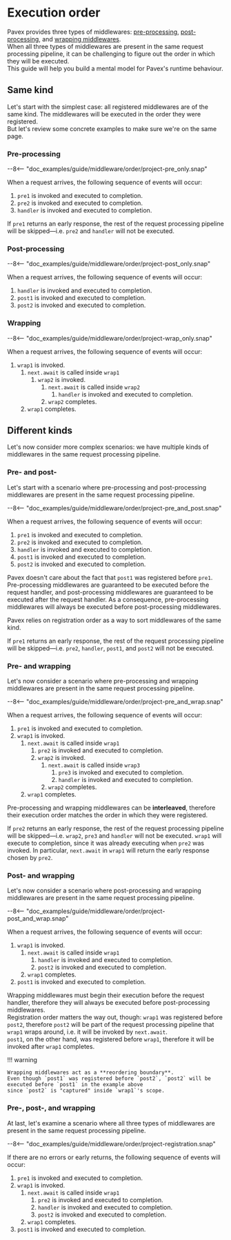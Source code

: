 # Execution order

Pavex provides three types of middlewares: [pre-processing], [post-processing], and [wrapping middlewares].  
When all three types of middlewares are present in the same request processing pipeline, it can be challenging to figure
out the order in which they will be executed.  
This guide will help you build a mental model for Pavex's runtime behaviour.

## Same kind

Let's start with the simplest case: all registered middlewares are of the same kind. 
The middlewares will be executed in the order they were registered.  
But let's review some concrete examples to make sure we're on the same page.

### Pre-processing

--8<-- "doc_examples/guide/middleware/order/project-pre_only.snap"

When a request arrives, the following sequence of events will occur:

1. `pre1` is invoked and executed to completion.
2. `pre2` is invoked and executed to completion.
3. `handler` is invoked and executed to completion.

If `pre1` returns an early response, the rest of the request processing pipeline will be skipped—i.e. 
`pre2` and `handler` will not be executed.

### Post-processing

--8<-- "doc_examples/guide/middleware/order/project-post_only.snap"

When a request arrives, the following sequence of events will occur:

1. `handler` is invoked and executed to completion.
2. `post1` is invoked and executed to completion.
3. `post2` is invoked and executed to completion.

### Wrapping

--8<-- "doc_examples/guide/middleware/order/project-wrap_only.snap"

When a request arrives, the following sequence of events will occur:

1. `wrap1` is invoked.
    1. `next.await` is called inside `wrap1`
        1. `wrap2` is invoked.
            1. `next.await` is called inside `wrap2`
                1. `handler` is invoked and executed to completion.
            2. `wrap2` completes.
    2. `wrap1` completes.

## Different kinds

Let's now consider more complex scenarios: we have multiple kinds of middlewares in the same request processing pipeline.

### Pre- and post-

Let's start with a scenario where pre-processing and post-processing middlewares are present in the same request processing pipeline.

--8<-- "doc_examples/guide/middleware/order/project-pre_and_post.snap"

When a request arrives, the following sequence of events will occur:

1. `pre1` is invoked and executed to completion.
2. `pre2` is invoked and executed to completion.
3. `handler` is invoked and executed to completion.
4. `post1` is invoked and executed to completion.
5. `post2` is invoked and executed to completion.

Pavex doesn't care about the fact that `post1` was registered before `pre1`.  
Pre-processing middlewares are guaranteed to be executed before the request handler, 
and post-processing middlewares are guaranteed to be executed after the request handler.
As a consequence, pre-processing middlewares will always be executed before post-processing middlewares.  

Pavex relies on registration order as a way to sort middlewares of the same kind.

If `pre1` returns an early response, the rest of the request processing pipeline will be skipped—i.e.
`pre2`, `handler`, `post1`, and `post2` will not be executed.

### Pre- and wrapping

Let's now consider a scenario where pre-processing and wrapping middlewares are present in the same request processing pipeline.

--8<-- "doc_examples/guide/middleware/order/project-pre_and_wrap.snap"

When a request arrives, the following sequence of events will occur:

1. `pre1` is invoked and executed to completion.
2. `wrap1` is invoked.
    1. `next.await` is called inside `wrap1`
        1. `pre2` is invoked and executed to completion.
        2. `wrap2` is invoked.
            1. `next.await` is called inside `wrap3`
                1. `pre3` is invoked and executed to completion.
                2. `handler` is invoked and executed to completion.
            2. `wrap2` completes.
    2. `wrap1` completes.

Pre-processing and wrapping middlewares can be **interleaved**, therefore their execution order 
matches the order in which they were registered.  

If `pre2` returns an early response, the rest of the request processing pipeline will be skipped—i.e.
`wrap2`, `pre3` and `handler` will not be executed.
`wrap1` will execute to completion, since it was already executing when `pre2` was invoked.
In particular, `next.await` in `wrap1` will return the early response chosen by `pre2`.

### Post- and wrapping

Let's now consider a scenario where post-processing and wrapping middlewares are present in the same request processing pipeline.

--8<-- "doc_examples/guide/middleware/order/project-post_and_wrap.snap"

When a request arrives, the following sequence of events will occur:

1. `wrap1` is invoked.
    1. `next.await` is called inside `wrap1`
        1. `handler` is invoked and executed to completion.
        2. `post2` is invoked and executed to completion.
    2. `wrap1` completes.
2. `post1` is invoked and executed to completion.

Wrapping middlewares must begin their execution before the request handler, therefore they will always be executed 
before post-processing middlewares.  
Registration order matters the way out, though: `wrap1` was registered before `post2`, therefore `post2` will be part
of the request processing pipeline that `wrap1` wraps around, i.e. it will be invoked by `next.await`.  
`post1`, on the other hand, was registered before `wrap1`, therefore it will be invoked after `wrap1` completes.

!!! warning

    Wrapping middlewares act as a **reordering boundary**.  
    Even though `post1` was registered before `post2`, `post2` will be executed before `post1` in the example above
    since `post2` is "captured" inside `wrap1`'s scope.

### Pre-, post-, and wrapping

At last, let's examine a scenario where all three types of middlewares are present in the same request processing pipeline.

--8<-- "doc_examples/guide/middleware/order/project-registration.snap"

If there are no errors or early returns, the following sequence of events will occur:

1. `pre1` is invoked and executed to completion.
2. `wrap1` is invoked.
    1. `next.await` is called inside `wrap1`
        1. `pre2` is invoked and executed to completion.
        2. `handler` is invoked and executed to completion.
        3. `post2` is invoked and executed to completion.
    2. `wrap1` completes.
3. `post1` is invoked and executed to completion.

[Blueprint]: ../../api_reference/pavex/blueprint/struct.Blueprint.html
[nest]: ../../api_reference/pavex/blueprint/struct.Blueprint.html#method.nest
[pre-processing]: pre_processing.md
[post-processing]: post_processing.md
[wrapping middlewares]: wrapping.md